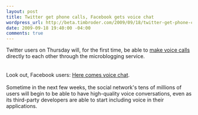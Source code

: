 ```yaml
--- 
layout: post
title: Twitter get phone calls, Facebook gets voice chat
wordpress_url: http://beta.timbroder.com/2009/09/18/twitter-get-phone-calls-facebook-gets-voice-chat/
date: 2009-09-18 19:40:00 -04:00
comments: true
---
```

Twitter users on Thursday will, for the first time, be able to <a href="http://digg.com/d314ZwX">make voice calls</a> directly to each other through the microblogging service. <br />
<br />
<br />
Look out, Facebook users: <a href="http://digg.com/d314NzW">Here comes voice chat</a>.<br />
<br />
Sometime in the next few weeks, the social network's tens of millions of users will begin to be able to have high-quality voice conversations, even as its third-party developers are able to start including voice in their applications.
